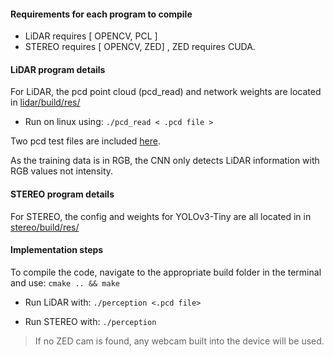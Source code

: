 #### Requirements for each program to compile

- LiDAR requires  [ OPENCV, PCL ]
- STEREO requires [ OPENCV, ZED] , ZED requires CUDA.

#### LiDAR program details

For LiDAR, the pcd point cloud (pcd_read) and network weights are located in [lidar/build/res/](lidar/build/res)

- Run on linux using: `./pcd_read < .pcd file >`

Two pcd test files are included [here](lidar/build/res/pcd_test).

As the training data is in RGB, the CNN only detects LiDAR information with RGB values not intensity.

#### STEREO program details

For STEREO, the config and weights for YOLOv3-Tiny are all located in in [stereo/build/res/](stereo/build/res)

#### Implementation steps

To compile the code, navigate to the appropriate build folder in the terminal and use: `cmake .. && make`

- Run LiDAR with: `./perception <.pcd file>`

- Run STEREO with: `./perception`

> If no ZED cam is found, any webcam built into the device will be used.

